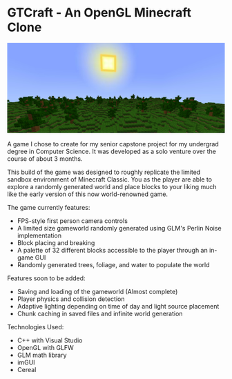 # GTCraft - An OpenGL Minecraft Clone

![alt text](https://github.com/GutstheHawk/GTCraft/blob/main/Application/res/screenshots/GTCraft.png?raw=true)

A game I chose to create for my senior capstone project for my undergrad degree in Computer Science. It was developed as a solo venture over the course of about 3 months.

This build of the game was designed to roughly replicate the limited sandbox environment of Minecraft Classic.
You as the player are able to explore a randomly generated world and place blocks to your liking much like the early version of this now world-renowned game.

The game currently features:
- FPS-style first person camera controls
- A limited size gameworld randomly generated using GLM's Perlin Noise implementation
- Block placing and breaking
- A palette of 32 different blocks accessible to the player through an in-game GUI
- Randomly generated trees, foliage, and water to populate the world

Features soon to be added:
- Saving and loading of the gameworld (Almost complete)
- Player physics and collision detection
- Adaptive lighting depending on time of day and light source placement
- Chunk caching in saved files and infinite world generation

Technologies Used:
- C++ with Visual Studio
- OpenGL with GLFW
- GLM math library
- imGUI
- Cereal

